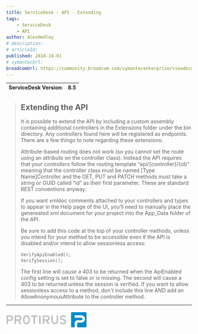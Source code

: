```yaml
---
title: ServiceDesk - API - Extending
tags:
    - ServiceDesk
    - API
author: AlexHedley
# description: 
# articleId: 
published: 2018-10-01
# symantecUrl:
broadcomUrl: https://community.broadcom.com/symantecenterprise/viewdocument/servicedesk-api-extending?CommunityKey=04ead5e9-3643-4118-b853-afa5a58710c6&tab=librarydocuments
---
```


<?# Markdown ?>
<?!^ "./../includes/posts/servicedesk-api.md" /?>
<?#/ Markdown ?>

| ServiceDesk Version: | 8.5 |
| --- | --- |

> ## Extending the API
> 
> 
> It is possible to extend the API by including a custom assembly containing additional controllers in the Extensions folder under the bin directory. Any controllers found here will be registered as endpoints. There are a few things to note regarding these extensions:
> 
> 
> Attribute-based routing does not work (so you cannot set the route using an attribute on the controller class). Instead the API requires that your controllers follow the routing template “api/{controller}/{id}” meaning that the controller class must be named [Type Name]Controller and the GET, PUT and PATCH methods must take a string or GUID called “id” as their first parameter. These are standard REST conventions anyway.
> 
> 
> If you want xmldoc comments attached to your controllers and types to appear in the Help page of the UI, you’ll need to manually place the genereated xml document for your project into the App\_Data folder of the API.
> 
> 
> Be sure to add this code at the top of your controller methods, unless you intend for your method to be accessible even if the API is disabled and/or intend to allow sessionless access:
> 
> 
> 
>     VerifyApiEnabled();
>     VerifySession();
> 
> 
> 
> The first line will cause a 403 to be returned when the ApiEnabled config setting is set to false or is missing. The second will cause a 403 to be returned unless the session is verified. If you want to allow sessionless access to a method, don't include this line AND add an AllowAnonymousAttribute to the controller method.

---
  
[![Protirus](images\Protirus.png)](https://www.protirus.com/)
